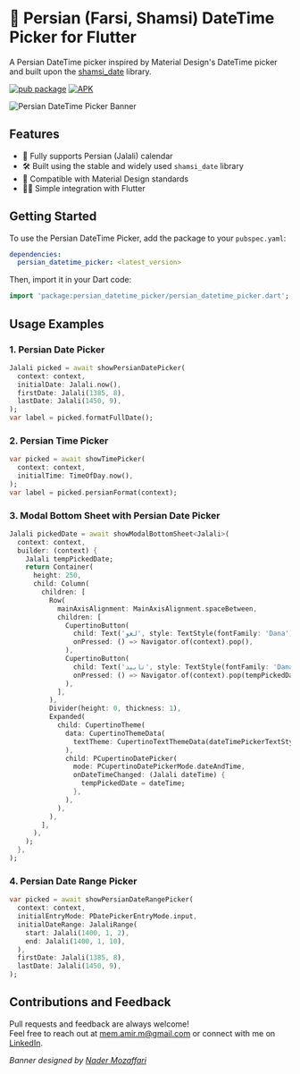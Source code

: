 
# 📆 Persian (Farsi, Shamsi) DateTime Picker for Flutter

A Persian DateTime picker inspired by Material Design's DateTime picker and built upon the [shamsi_date](https://pub.dartlang.org/packages/shamsi_date) library.

[![pub package](https://img.shields.io/pub/v/persian_datetime_picker.svg?color=%23e67e22&label=pub&logo=persian_datetime_picker)](https://pub.dartlang.org/packages/persian_datetime_picker) 
[![APK](https://img.shields.io/badge/APK-Demo-brightgreen.svg)](https://github.com/M-amir-M/persian-datetime-picker/raw/master/sample.apk)

![Persian DateTime Picker Banner](https://github.com/M-amir-M/persian-datetime-picker/raw/master/banner.png)

## Features
- 🌟 Fully supports Persian (Jalali) calendar
- 🛠 Built using the stable and widely used `shamsi_date` library
- 📱 Compatible with Material Design standards
- 🧑‍💻 Simple integration with Flutter

## Getting Started

To use the Persian DateTime Picker, add the package to your `pubspec.yaml`:

```yaml
dependencies:
  persian_datetime_picker: <latest_version>
```

Then, import it in your Dart code:

```dart
import 'package:persian_datetime_picker/persian_datetime_picker.dart';
```

## Usage Examples

### 1. Persian Date Picker

```dart
Jalali picked = await showPersianDatePicker(
  context: context,
  initialDate: Jalali.now(),
  firstDate: Jalali(1385, 8),
  lastDate: Jalali(1450, 9),
);
var label = picked.formatFullDate();
```

### 2. Persian Time Picker

```dart
var picked = await showTimePicker(
  context: context,
  initialTime: TimeOfDay.now(),
);
var label = picked.persianFormat(context);
```

### 3. Modal Bottom Sheet with Persian Date Picker

```dart
Jalali pickedDate = await showModalBottomSheet<Jalali>(
  context: context,
  builder: (context) {
    Jalali tempPickedDate;
    return Container(
      height: 250,
      child: Column(
        children: [
          Row(
            mainAxisAlignment: MainAxisAlignment.spaceBetween,
            children: [
              CupertinoButton(
                child: Text('لغو', style: TextStyle(fontFamily: 'Dana')),
                onPressed: () => Navigator.of(context).pop(),
              ),
              CupertinoButton(
                child: Text('تایید', style: TextStyle(fontFamily: 'Dana')),
                onPressed: () => Navigator.of(context).pop(tempPickedDate ?? Jalali.now()),
              ),
            ],
          ),
          Divider(height: 0, thickness: 1),
          Expanded(
            child: CupertinoTheme(
              data: CupertinoThemeData(
                textTheme: CupertinoTextThemeData(dateTimePickerTextStyle: TextStyle(fontFamily: "Dana")),
              ),
              child: PCupertinoDatePicker(
                mode: PCupertinoDatePickerMode.dateAndTime,
                onDateTimeChanged: (Jalali dateTime) {
                  tempPickedDate = dateTime;
                },
              ),
            ),
          ),
        ],
      ),
    );
  },
);
```

### 4. Persian Date Range Picker

```dart
var picked = await showPersianDateRangePicker(
  context: context,
  initialEntryMode: PDatePickerEntryMode.input,
  initialDateRange: JalaliRange(
    start: Jalali(1400, 1, 2),
    end: Jalali(1400, 1, 10),
  ),
  firstDate: Jalali(1385, 8),
  lastDate: Jalali(1450, 9),
);
```

## Contributions and Feedback

Pull requests and feedback are always welcome!  
Feel free to reach out at [mem.amir.m@gmail.com](mailto:mem.amir.m@gmail.com) or connect with me on [LinkedIn](https://www.linkedin.com/in/mohammad-amir-mohammadi/).

*Banner designed by [Nader Mozaffari](https://www.linkedin.com/in/nadermozaffari)*
